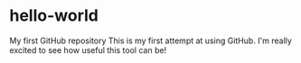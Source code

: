 # hello-world
My first GitHub repository
This is my first attempt at using GitHub. I'm really excited to see how useful this tool can be!
